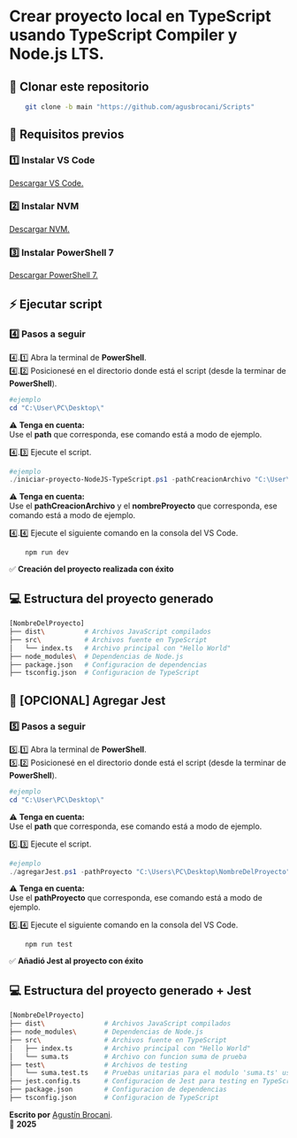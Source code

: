 # Crear proyecto local en TypeScript usando TypeScript Compiler y Node.js LTS.
## 🚀 Clonar este repositorio  
```bash
    git clone -b main "https://github.com/agusbrocani/Scripts"
```
## 📝 Requisitos previos
### 1️⃣ Instalar VS Code
[Descargar VS Code.](https://code.visualstudio.com/download)  
### 2️⃣ Instalar NVM
[Descargar NVM.](https://github.com/coreybutler/nvm-windows?tab=readme-ov-file)
### 3️⃣ Instalar PowerShell 7
[Descargar PowerShell 7.](https://learn.microsoft.com/es-es/powershell/scripting/install/installing-powershell-on-windows?view=powershell-7.5)  
## ⚡ Ejecutar script
### 4️⃣ Pasos a seguir 
4️⃣.1️⃣ Abra la terminal de **PowerShell**.  
4️⃣.2️⃣ Posicionesé en el directorio donde está el script (desde la terminar de **PowerShell**).
```powershell
#ejemplo
cd "C:\User\PC\Desktop\"
```
⚠️ **Tenga en cuenta:**  
Use el **path** que corresponda, ese comando está a modo de ejemplo.  

4️⃣.3️⃣ Ejecute el script.
```powershell
#ejemplo
./iniciar-proyecto-NodeJS-TypeScript.ps1 -pathCreacionArchivo "C:\User\PC\Desktop\" -nombreProyecto "prueba"
```
⚠️ **Tenga en cuenta:**  
Use el **pathCreacionArchivo** y el **nombreProyecto** que corresponda, ese comando está a modo de ejemplo.

4️⃣.4️⃣ Ejecute el siguiente comando en la consola del VS Code.
```npm
    npm run dev
```
✅ **Creación del proyecto realizada con éxito**

## 💻 Estructura del proyecto generado
```bash
[NombreDelProyecto]
├── dist\          # Archivos JavaScript compilados
├── src\           # Archivos fuente en TypeScript
│   └── index.ts   # Archivo principal con "Hello World"
├── node_modules\  # Dependencias de Node.js
├── package.json   # Configuracion de dependencias
├── tsconfig.json  # Configuracion de TypeScript
```
## 🧪 [OPCIONAL] Agregar Jest
### 5️⃣ Pasos a seguir
5️⃣.1️⃣ Abra la terminal de **PowerShell**.  
5️⃣.2️⃣ Posicionesé en el directorio donde está el script (desde la terminar de **PowerShell**).
```powershell
#ejemplo
cd "C:\User\PC\Desktop\"
```
⚠️ **Tenga en cuenta:**  
Use el **path** que corresponda, ese comando está a modo de ejemplo.  

5️⃣.3️⃣ Ejecute el script.
```powershell
#ejemplo
./agregarJest.ps1 -pathProyecto "C:\Users\PC\Desktop\NombreDelProyecto"
```
⚠️ **Tenga en cuenta:**  
Use el **pathProyecto** que corresponda, ese comando está a modo de ejemplo.

5️⃣.4️⃣ Ejecute el siguiente comando en la consola del VS Code.
```npm
    npm run test
```

✅ **Añadió Jest al proyecto con éxito**

## 💻 Estructura del proyecto generado + Jest
```bash
[NombreDelProyecto]
├── dist\               # Archivos JavaScript compilados
├── node_modules\       # Dependencias de Node.js
├── src\                # Archivos fuente en TypeScript
│   ├── index.ts        # Archivo principal con "Hello World"
│   └── suma.ts         # Archivo con funcion suma de prueba
├── test\               # Archivos de testing
│   └── suma.test.ts    # Pruebas unitarias para el modulo 'suma.ts' usando Jest
├── jest.config.ts      # Configuracion de Jest para testing en TypeScript
├── package.json        # Configuracion de dependencias
├── tsconfig.json       # Configuracion de TypeScript
```

**Escrito por** [Agustín Brocani](https://www.linkedin.com/in/agusbrocani/).    
📅 **2025**  
